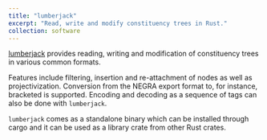 ```yaml
---
title: "lumberjack"
excerpt: "Read, write and modify constituency trees in Rust."
collection: software
---
```


[lumberjack](https://github.com/sebpuetz/lumberjack/) provides reading, writing and modification of constituency trees in
various common formats.

Features include filtering, insertion and re-attachment of nodes as well as projectivization. Conversion from the NEGRA
export format to, for instance, bracketed is supported. Encoding and decoding as a sequence of tags can also be done with
`lumberjack`.

`lumberjack` comes as a standalone binary which can be installed through cargo and it can be used as a library crate from
other Rust crates.
